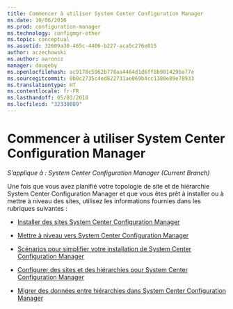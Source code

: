 ```yaml
---
title: Commencer à utiliser System Center Configuration Manager
ms.date: 10/06/2016
ms.prod: configuration-manager
ms.technology: configmgr-other
ms.topic: conceptual
ms.assetid: 32609a30-465c-4406-b227-aca5c276e015
author: aczechowski
ms.author: aaroncz
manager: dougeby
ms.openlocfilehash: ac9178c5962b778aa4464d1d6ff8b901429ba77e
ms.sourcegitcommit: 0b0c2735c4ed822731ae069b4cc1380e89e78933
ms.translationtype: HT
ms.contentlocale: fr-FR
ms.lasthandoff: 05/03/2018
ms.locfileid: "32338089"
---
```

# <a name="start-using-system-center-configuration-manager"></a>Commencer à utiliser System Center Configuration Manager

*S’applique à : System Center Configuration Manager (Current Branch)*

Une fois que vous avez planifié votre topologie de site et de hiérarchie System Center Configuration Manager et que vous êtes prêt à installer ou à mettre à niveau des sites, utilisez les informations fournies dans les rubriques suivantes :  

-   [Installer des sites System Center Configuration Manager](/sccm/core/servers/deploy/install/installing-sites)  

-   [Mettre à niveau vers System Center Configuration Manager](../../../core/servers/deploy/install/upgrade-to-configuration-manager.md)  

-   [Scénarios pour simplifier votre installation de System Center Configuration Manager](../../../core/servers/deploy/install/scenarios-to-streamline-your-installation.md)  

-   [Configurer des sites et des hiérarchies pour System Center Configuration Manager](../../../core/servers/deploy/configure/configure-sites-and-hierarchies.md)  

-   [Migrer des données entre hiérarchies dans System Center Configuration Manager](../../../core/migration/migrate-data-between-hierarchies.md)  
